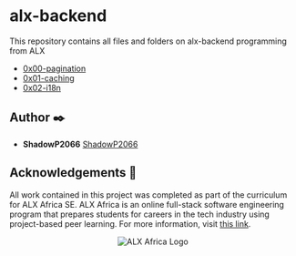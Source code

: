 # alx-backend

This repository contains all files and folders on alx-backend programming from ALX

+ [0x00-pagination](https://github.com/ShadowP2066/alx-backend/tree/master/0x00-pagination)
+ [0x01-caching](https://github.com/ShadowP2066/alx-backend/tree/master/0x01-caching)
+ [0x02-i18n](https://github.com/ShadowP2066/alx-backend/tree/master/0x02-i18n)




## Author :black_nib:

* **ShadowP2066** [ShadowP2066](https://github.com/ShadowP2066)

## Acknowledgements :pray:

All work contained in this project was completed as part of the curriculum for ALX Africa SE. ALX Africa is an online full-stack software engineering program that prepares students for careers in the tech industry using project-based peer learning. For more information, visit [this link](https://www.alxafrica.com//).

<p align="center">
  <img
   src="https://www.alxafrica.com/wp-content/uploads/2022/01/header-logo.png"
       alt="ALX Africa Logo"
  >
</p>

